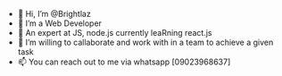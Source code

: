 - 👋 Hi, I’m @Brightlaz
- 👀 I’m a Web Developer
- 🌱 An expert at JS, node.js currently leaRning react.js
- 💞️ I’m willing to callaborate and work with in a team to achieve a given task
- 📫 You can reach out to me via whatsapp [09023968637]

<!---
Brightlaz/Brightlaz is a ✨ special ✨ repository because its `README.md` (this file) appears on your GitHub profile.
You can click the Preview link to take a look at your changes.
--->
